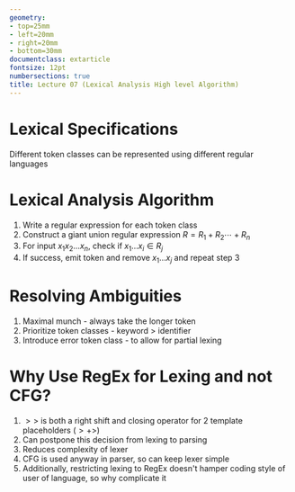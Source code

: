 ```yaml
---
geometry:
- top=25mm
- left=20mm
- right=20mm
- bottom=30mm
documentclass: extarticle
fontsize: 12pt
numbersections: true
title: Lecture 07 (Lexical Analysis High level Algorithm)
--- 
```


# Lexical Specifications
Different token classes can be represented using different regular languages

# Lexical Analysis Algorithm
1. Write a regular expression for each token class
1. Construct a giant union regular expression $R = R_1 + R_2 \cdots + R_n$
1. For input $x_1x_2\ldots x_n$, check if $x_1\ldots x_i \in R_j$
1. If success, emit token and remove $x_1\ldots x_j$ and repeat step 3

# Resolving Ambiguities
1. Maximal munch - always take the longer token
1. Prioritize token classes - keyword $>$ identifier
1. Introduce error token class - to allow for partial lexing

# Why Use RegEx for Lexing and not CFG?
1. $>>$ is both a right shift and closing operator for 2 template placeholders ($> + >$)
1. Can postpone this decision from lexing to parsing
1. Reduces complexity of lexer
1. CFG is used anyway in parser, so can keep lexer simple
1. Additionally, restricting lexing to RegEx doesn't hamper coding style of user of language, so why complicate it
